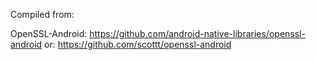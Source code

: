 Compiled from:

OpenSSL-Android: 
https://github.com/android-native-libraries/openssl-android 
or: 
https://github.com/scottt/openssl-android 